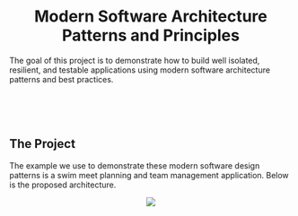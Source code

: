 <h1 align="center">
  Modern Software Architecture Patterns and Principles
 </h1>
 
The goal of this project is to demonstrate how to build well isolated, resilient, and testable applications using modern software architecture patterns and best practices.
   
<br />
<br />
<br />


## The Project
The example we use to demonstrate these modern software design patterns is a swim meet planning and team management application. Below is the proposed architecture.
<p align="center">
<img src="https://github.com/reyno120/SwimMeetApplicationUsingMicroservices/assets/59970959/c6213ba6-dcd8-4544-a0f3-69ecbabb1d45" />
</p>
